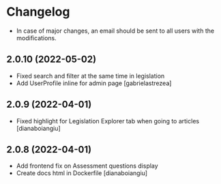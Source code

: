 Changelog
=========

* In case of major changes, an email should be sent to all users with the modifications.

2.0.10 (2022-05-02)
------------------
* Fixed search and filter at the same time in legislation
* Add UserProfile inline for admin page
  [gabrielastrezea]

2.0.9 (2022-04-01)
------------------
* Fixed highlight for Legislation Explorer tab when going to articles
  [dianaboiangiu]

2.0.8 (2022-04-01)
------------------
* Add frontend fix on Assessment questions display
* Create docs html in Dockerfile
  [dianaboiangiu]
